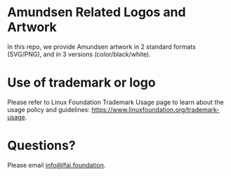 # Amundsen Related Logos and Artwork 
In this repo, we provide Amundsen artwork in 2 standard formats (SVG/PNG), and in 3 versions (color/black/white). 

# Use of trademark or logo 
Please refer to Linux Foundation Trademark Usage page to learn about the usage policy and guidelines: https://www.linuxfoundation.org/trademark-usage. 

# Questions? 
Please email info@lfai.foundation.
